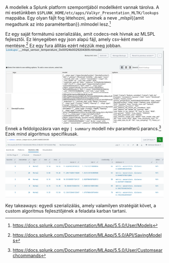 A modellek a Splunk platform szempontjából modellként vannak tárolva. A mi esetünkben `$SPLUNK_HOME/etc/apps/Valkyr_Presentation_MLTK/lookups` mappába. Egy olyan fájlt fog létehozni, aminek a neve __mlspl_{{amit megadtunk az into paramétertban}}.mlmodel lesz.[^1]  

Ez egy saját formátumú szerializálás, amit codecs-nek hívnak az MLSPL fejlesztői. Ez lényegében egy json alapú fájl, amely csv-ként merül mentésre.[^2] Ez egy fura állítás ezért nézzük meg jobban.  
![modell splunk-ban #1](203_01_lookupeditor1.png)  
![modell splunk-ban #2](203_01_lookupeditor2.png)  
Ennek a feldolgozásra van egy `| summary` modell név paraméterű parancs.[^3] Ezek mind algoritmus specifikusak.
![modell splunk-ban #3](203_02_summary.png)


Key takeaways: egyedi szerializálás, amely valamilyen stratégiát követ, a custom algoritmus fejlesztőjének a feladata karban tartani.  

[^1]: https://docs.splunk.com/Documentation/MLApp/5.5.0/User/Models
[^2]: https://docs.splunk.com/Documentation/MLApp/5.5.0/API/SavingModels
[^3]: https://docs.splunk.com/Documentation/MLApp/5.5.0/User/Customsearchcommands